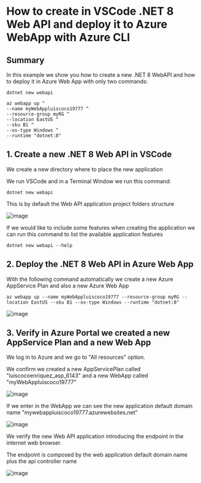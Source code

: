 # How to create in VSCode .NET 8 Web API and deploy it to Azure WebApp with Azure CLI

## Summary

In this example we show you how to create a new .NET 8 WebAPI and how to deploy it in Azure Web App with only two commands:

```
dotnet new webapi
```

```
az webapp up ^
--name myWebAppluiscoco19777 ^
--resource-group myRG ^
--location EastUS ^
--sku B1 ^
--os-type Windows ^
--runtime "dotnet:8"
```

## 1. Create a new .NET 8 Web API in VSCode

We create a new directory where to place the new application

We run VSCode and in a Terminal Window we run this command:

```
dotnet new webapi
```

This is by default the Web API application project folders structure

![image](https://github.com/luiscoco/Azure_WebApp_Deploy_WebAPIdotNET8_with_AzureCLI/assets/32194879/4a31fdb0-b8a7-463c-b142-d491ebae33b0)

If we would like to include some features when creating the application we can run this command to list the available application features

```
dotnet new webapi --help
```

## 2. Deploy the .NET 8 Web API in Azure Web App

With the following command automatically we create a new Azure AppService Plan and also a new Azure Web App

```
az webapp up --name myWebAppluiscoco19777 --resource-group myRG --location EastUS --sku B1 --os-type Windows --runtime "dotnet:8"
```

![image](https://github.com/luiscoco/Azure_WebApp_Deploy_WebAPIdotNET8_with_AzureCLI/assets/32194879/4043e668-fbb7-42a4-90ee-22441df6b93c)

## 3. Verify in Azure Portal we created a new AppService Plan and a new Web App

We log in to Azure and we go to "All resources" option.

We confirm we created a new AppServicePlan called "luiscocoenriquez_asp_6143" and a new WebApp called "myWebAppluiscoco19777"

![image](https://github.com/luiscoco/Azure_WebApp_Deploy_WebAPIdotNET8_with_AzureCLI/assets/32194879/e766d523-517c-40ef-b663-1c2c0bbbfd66)

If we enter in the WebApp we can see the new application default domain name "mywebappluiscoco19777.azurewebsites.net"

![image](https://github.com/luiscoco/Azure_WebApp_Deploy_WebAPIdotNET8_with_AzureCLI/assets/32194879/57a377fb-6192-491f-bc4d-70b8dc7029f7)

We verify the new Web API application introducing the endpoint in the internet web browser.

The endpoint is composed by the web application default domain name plus the api controller name

![image](https://github.com/luiscoco/Azure_WebApp_Deploy_WebAPIdotNET8_with_AzureCLI/assets/32194879/250c7b85-089a-4b0b-8b01-46658ebd7fe5)
